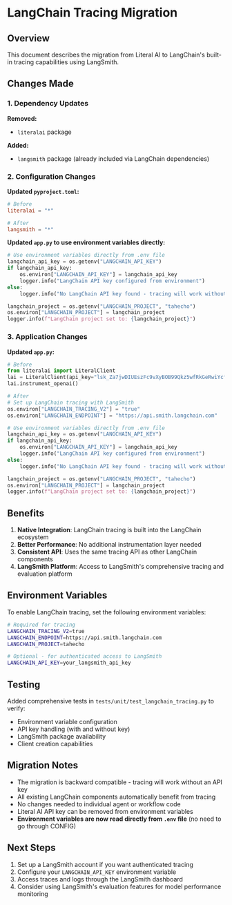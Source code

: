 # LangChain Tracing Migration

## Overview

This document describes the migration from Literal AI to LangChain's built-in tracing capabilities using LangSmith.

## Changes Made

### 1. Dependency Updates

**Removed:**
- `literalai` package

**Added:**
- `langsmith` package (already included via LangChain dependencies)

### 2. Configuration Changes

**Updated `pyproject.toml`:**
```toml
# Before
literalai = "*"

# After  
langsmith = "*"
```

**Updated `app.py` to use environment variables directly:**
```python
# Use environment variables directly from .env file
langchain_api_key = os.getenv("LANGCHAIN_API_KEY")
if langchain_api_key:
    os.environ["LANGCHAIN_API_KEY"] = langchain_api_key
    logger.info("LangChain API key configured from environment")
else:
    logger.info("No LangChain API key found - tracing will work without authentication")

langchain_project = os.getenv("LANGCHAIN_PROJECT", "tahecho")
os.environ["LANGCHAIN_PROJECT"] = langchain_project
logger.info(f"LangChain project set to: {langchain_project}")
```

### 3. Application Changes

**Updated `app.py`:**
```python
# Before
from literalai import LiteralClient
lai = LiteralClient(api_key="lsk_Za7jwDIUEszFc9vXyBOB99Qkz5wfRkGeRwiYcff0")
lai.instrument_openai()

# After
# Set up LangChain tracing with LangSmith
os.environ["LANGCHAIN_TRACING_V2"] = "true"
os.environ["LANGCHAIN_ENDPOINT"] = "https://api.smith.langchain.com"

# Use environment variables directly from .env file
langchain_api_key = os.getenv("LANGCHAIN_API_KEY")
if langchain_api_key:
    os.environ["LANGCHAIN_API_KEY"] = langchain_api_key
    logger.info("LangChain API key configured from environment")
else:
    logger.info("No LangChain API key found - tracing will work without authentication")

langchain_project = os.getenv("LANGCHAIN_PROJECT", "tahecho")
os.environ["LANGCHAIN_PROJECT"] = langchain_project
logger.info(f"LangChain project set to: {langchain_project}")
```

## Benefits

1. **Native Integration**: LangChain tracing is built into the LangChain ecosystem
2. **Better Performance**: No additional instrumentation layer needed
3. **Consistent API**: Uses the same tracing API as other LangChain components
4. **LangSmith Platform**: Access to LangSmith's comprehensive tracing and evaluation platform

## Environment Variables

To enable LangChain tracing, set the following environment variables:

```bash
# Required for tracing
LANGCHAIN_TRACING_V2=true
LANGCHAIN_ENDPOINT=https://api.smith.langchain.com
LANGCHAIN_PROJECT=tahecho

# Optional - for authenticated access to LangSmith
LANGCHAIN_API_KEY=your_langsmith_api_key
```

## Testing

Added comprehensive tests in `tests/unit/test_langchain_tracing.py` to verify:
- Environment variable configuration
- API key handling (with and without key)
- LangSmith package availability
- Client creation capabilities

## Migration Notes

- The migration is backward compatible - tracing will work without an API key
- All existing LangChain components automatically benefit from tracing
- No changes needed to individual agent or workflow code
- Literal AI API key can be removed from environment variables
- **Environment variables are now read directly from `.env` file** (no need to go through CONFIG)

## Next Steps

1. Set up a LangSmith account if you want authenticated tracing
2. Configure your `LANGCHAIN_API_KEY` environment variable
3. Access traces and logs through the LangSmith dashboard
4. Consider using LangSmith's evaluation features for model performance monitoring 
